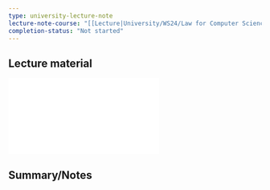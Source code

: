 ```yaml
---
type: university-lecture-note
lecture-note-course: "[[Lecture|University/WS24/Law for Computer Science/Lecture]]"
completion-status: "Not started"
---
```

## Lecture material
![](_attachments/Websites.pdf)
## Summary/Notes
